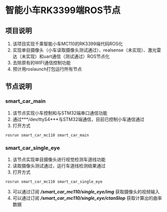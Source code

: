 # 智能小车RK3399端ROS节点
## 项目说明
1. 该项目实现千乘智能小车MC110的RK3399端代码ROS化
2. 实现单目摄像头（小车读取摄像头测试通过）、realsense（未实现）、激光雷达（未实现）和uart通信（测试通过）ROS节点化
3. 去除原有的WIFI通信控制功能
4. 预计用roslaunch打包运行所有节点


## 节点说明

### **smart_car_main** 
1. 该节点实现小车控制和与STM32端串口通信功能
2. 通过***/dev/ttyS4***与STM32端通信，目前已控制小车通信通过
3. 打开方式
```
rosrun smart_car_mc110 smart_car_main
```

### **smart_car_single_eye** 
1. 该节点实现单目摄像头进行视觉检测车道线功能
2. 读取摄像头测试通过，运行车道线检测结果通过
3. 打开方式
```
rosrun smart_car_mc110 smart_car_single_eye
```
3. 可以通过订阅 ***/smart_car_mc110/single_eye/img*** 获取摄像头的视频输入
4. 可以通过订阅 ***/smart_car_mc110/single_eye/ctanSlop*** 获取计算出的曲率数据

